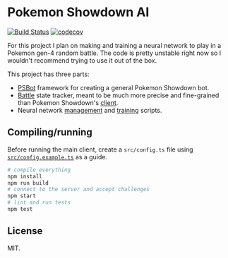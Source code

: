 # Pokemon Showdown AI
[![Build Status](https://travis-ci.org/CrazyGuy108/pokemonshowdown-ai.svg?branch=master)](https://travis-ci.org/CrazyGuy108/pokemonshowdown-ai)
[![codecov](https://codecov.io/gh/CrazyGuy108/pokemonshowdown-ai/branch/master/graph/badge.svg)](https://codecov.io/gh/CrazyGuy108/pokemonshowdown-ai)

For this project I plan on making and training a neural network to play in a Pokemon gen-4 random battle.
The code is pretty unstable right now so I wouldn't recommend trying to use it out of the box.

This project has three parts:
* [PSBot](/src/psbot) framework for creating a general Pokemon Showdown bot.
* [Battle](/src/battle) state tracker, meant to be much more precise and fine-grained than Pokemon Showdown's [client](https://github.com/Zarel/Pokemon-Showdown-Client).
* Neural network [management](/src/ai) and [training](/scripts/train) scripts.

## Compiling/running
Before running the main client, create a `src/config.ts` file using [`src/config.example.ts`](/src/config.example.ts) as a guide.

```sh
# compile everything
npm install
npm run build
# connect to the server and accept challenges
npm start
# lint and run tests
npm test
```

## License
MIT.
